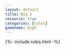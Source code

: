 ```yaml
---
layout: default
title: Big 2
resource: true
categories: [rules]
gamename: big2
---
```


{%- include rules.html -%}
